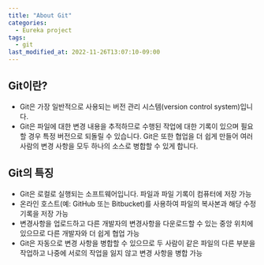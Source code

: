 ```yaml
---
title: "About Git"
categories:
  - Eureka project
tags:
  - git
last_modified_at: 2022-11-26T13:07:10-09:00
---
```


## Git이란?

- Git은 가장 일반적으로 사용되는 버전 관리 시스템(version control system)입니다.
- Git은 파일에 대한 변경 내용을 추적하므로 수행된 작업에 대한 기록이 있으며 필요할 경우 특정 버전으로 되돌릴 수 있습니다. Git은 또한 협업을 더 쉽게 만들어 여러 사람의 변경 사항을 모두 하나의 소스로 병합할 수 있게 합니다. 

## Git의 특징

* Git은 로컬로 실행되는 소프트웨어입니다. 파일과 파일 기록이 컴퓨터에 저장 가능
* 온라인 호스트(예: GitHub 또는 Bitbucket)를 사용하여 파일의 복사본과 해당 수정 기록을 저장 가능 
* 변경사항을 업로드하고 다른 개발자의 변경사항을 다운로드할 수 있는 중앙 위치에 있으므로 다른 개발자와 더 쉽게 협업 가능 
* Git은 자동으로 변경 사항을 병합할 수 있으므로 두 사람이 같은 파일의 다른 부분을 작업하고 나중에 서로의 작업을 잃지 않고 변경 사항을 병합 가능

